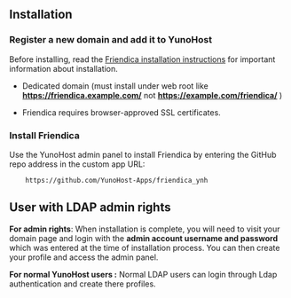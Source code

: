 ## Installation

### Register a new domain and add it to YunoHost

Before installing, read the [Friendica installation instructions](https://github.com/friendica/friendica/blob/develop/doc/Install.md) for important information about installation.

- Dedicated domain (must install under web root like **https://friendica.example.com/** not **https://example.com/friendica/** )

- Friendica requires browser-approved SSL certificates.

### Install Friendica
Use the YunoHost admin panel to install Friendica by entering the GitHub repo address in the custom app URL:

		https://github.com/YunoHost-Apps/friendica_ynh

## User with LDAP admin rights
**For admin rights**: When installation is complete, you will need to visit your domain page and login with the **admin account username and password** which was entered at the time of installation process. You can then create your profile and access the admin panel.

 **For normal YunoHost users :** Normal LDAP users can login through Ldap authentication and create there profiles.
